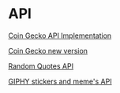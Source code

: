 # API

[Coin Gecko API Implementation](https://api.rizwanrockzz.tech/coingecko)

[Coin Gecko new version](https://api.rizwanrockzz.tech/coingecko-v2)

[Random Quotes API](https://api.rizwanrockzz.tech/quotes)

[GIPHY stickers and meme's API](https://api.rizwanrockzz.tech/giphy)

